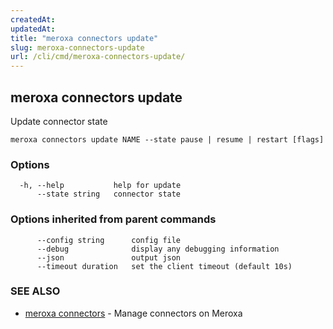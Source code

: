 ```yaml
---
createdAt: 
updatedAt: 
title: "meroxa connectors update"
slug: meroxa-connectors-update
url: /cli/cmd/meroxa-connectors-update/
---
```

## meroxa connectors update

Update connector state

```
meroxa connectors update NAME --state pause | resume | restart [flags]
```

### Options

```
  -h, --help           help for update
      --state string   connector state
```

### Options inherited from parent commands

```
      --config string      config file
      --debug              display any debugging information
      --json               output json
      --timeout duration   set the client timeout (default 10s)
```

### SEE ALSO

* [meroxa connectors](/cli/cmd/meroxa-connectors/)	 - Manage connectors on Meroxa

